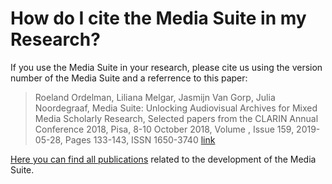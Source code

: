 # How do I cite the Media Suite in my Research?

If you use the Media Suite in your research, please cite us using the version number of the Media Suite and a referrence to this paper: 

> Roeland Ordelman, Liliana Melgar, Jasmijn Van Gorp, Julia Noordegraaf, Media Suite: Unlocking Audiovisual Archives for Mixed Media Scholarly Research, Selected papers from the CLARIN Annual Conference 2018, Pisa, 8-10 October 2018, Volume , Issue 159, 2019-05-28, Pages 133-143, ISSN 1650-3740 [link](http://www.ep.liu.se/ecp/article.asp?issue=159&article=014&volume=)

[Here you can find all publications](https://www.zotero.org/groups/2288915/clariah_media_suite_research_and_dissemination_outputs) related to the development of the Media Suite.
